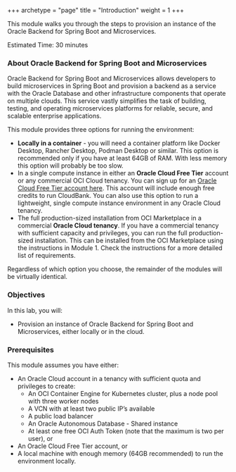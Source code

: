 +++
archetype = "page"
title = "Introduction"
weight = 1
+++

This module walks you through the steps to provision an instance of the Oracle Backend for Spring Boot and Microservices.

Estimated Time: 30 minutes

### About Oracle Backend for Spring Boot and Microservices

Oracle Backend for Spring Boot and Microservices allows developers to build microservices in Spring Boot and provision a backend as a service with the Oracle Database and other infrastructure components that operate on multiple clouds. This service vastly simplifies the task of building, testing, and operating microservices platforms for reliable, secure, and scalable enterprise applications.

This module provides three options for running the environment:

- **Locally in a container** - you will need a container platform like Docker Desktop, Rancher Desktop, Podman Desktop or similar.
  This option is recommended only if you have at least 64GB of RAM.  With less memory this option will probably be too slow.
- In a single compute instance in either an **Oracle Cloud Free Tier** account or any commercial OCI Cloud tenancy.  You can sign up for an [Oracle Cloud Free Tier account here](https://signup.cloud.oracle.com/).  This account will include enough free credits to run CloudBank. You can also use this option to run a lightweight, single compute instance environment in any Oracle Cloud tenancy.
- The full production-sized installation from OCI Marketplace in a commercial **Oracle Cloud tenancy**.  If you have a commercial
  tenancy with sufficient capacity and privileges, you can run the full production-sized installation.  This can be installed from
  the OCI Marketplace using the instructions in Module 1.  Check the instructions for a more detailed list of requirements.

Regardless of which option you choose, the remainder of the modules will be virtually identical.  

### Objectives

In this lab, you will:

- Provision an instance of Oracle Backend for Spring Boot and Microservices, either locally or in the cloud.

### Prerequisites

This module assumes you have either:

- An Oracle Cloud account in a tenancy with sufficient quota and privileges to create:
  - An OCI Container Engine for Kubernetes cluster, plus a node pool with three worker nodes
  - A VCN with at least two public IP’s available
  - A public load balancer
  - An Oracle Autonomous Database - Shared instance
  - At least one free OCI Auth Token (note that the maximum is two per user), or
- An Oracle Cloud Free Tier account, or
- A local machine with enough memory (64GB recommended) to run the environment locally.
